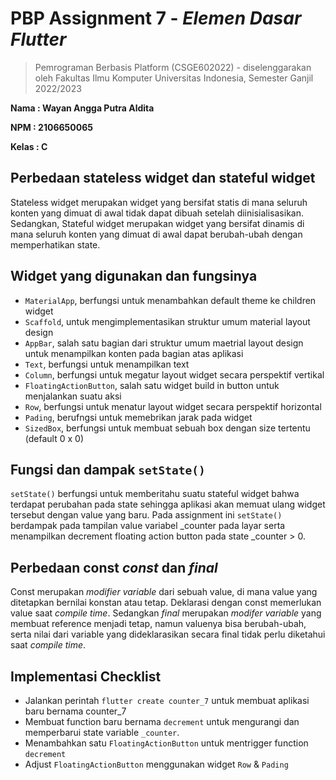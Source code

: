 
# PBP Assignment 7 - *Elemen Dasar Flutter*

> Pemrograman Berbasis Platform (CSGE602022) - diselenggarakan oleh 
> Fakultas Ilmu Komputer Universitas Indonesia, Semester Ganjil 2022/2023

**Nama  : Wayan Angga Putra Aldita**

**NPM   : 2106650065**

**Kelas : C**

## Perbedaan stateless widget dan stateful widget
Stateless widget merupakan widget yang bersifat statis di mana seluruh konten yang dimuat di awal tidak dapat dibuah setelah diinisialisasikan. Sedangkan, Stateful widget merupakan widget yang bersifat dinamis di mana seluruh konten yang dimuat di awal dapat berubah-ubah dengan memperhatikan state.

## Widget yang digunakan dan fungsinya
- `MaterialApp`, berfungsi untuk menambahkan default theme ke children widget
- `Scaffold`, untuk mengimplementasikan struktur umum material layout design
- `AppBar`, salah satu bagian dari struktur umum maetrial layout design untuk menampilkan konten pada bagian atas aplikasi 
- `Text`, berfungsi untuk menampilkan text
- `Column`, berfungsi untuk megatur layout widget secara perspektif vertikal
- `FloatingActionButton`, salah satu widget build in button untuk menjalankan suatu aksi
- `Row`, berfungsi untuk menatur layout widget secara perspektif horizontal
- `Pading`, berufngsi untuk memebrikan jarak pada widget
- `SizedBox`, berfungsi untuk membuat sebuah box dengan size tertentu (default 0 x 0)

## Fungsi dan dampak `setState()`
`setState()` berfungsi untuk memberitahu suatu stateful widget bahwa terdapat perubahan pada state sehingga aplikasi akan memuat ulang widget tersebut dengan value yang baru. Pada assignment ini `setState()` berdampak pada tampilan value variabel _counter pada layar serta menampilkan decrement floating action button pada state _counter > 0.

## Perbedaan const *const* dan *final*
Const merupakan *modifier variable* dari sebuah value, di mana value yang ditetapkan bernilai konstan atau tetap. Deklarasi dengan const memerlukan value saat *compile time*. Sedangkan *final* merupakan *modifer variable* yang membuat reference menjadi tetap, namun valuenya bisa berubah-ubah, serta nilai dari variable yang dideklarasikan secara final tidak perlu diketahui saat *compile time*.

## Implementasi Checklist
- Jalankan perintah `flutter create counter_7` untuk membuat aplikasi baru bernama counter_7
- Membuat function baru bernama `decrement` untuk mengurangi dan memperbarui state variable `_counter`.
- Menambahkan satu `FloatingActionButton` untuk mentrigger function `decrement`
- Adjust `FloatingActionButton` menggunakan widget `Row` & `Pading`
